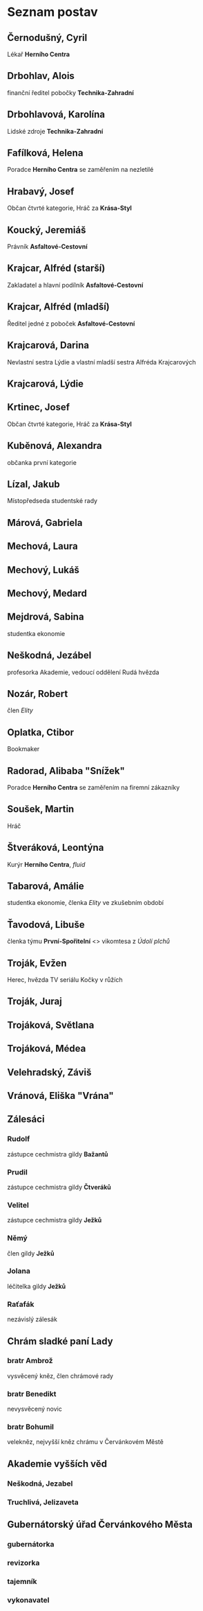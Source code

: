 # Seznam postav

## Černodušný, Cyril

Lékař **Herního Centra**

## Drbohlav, Alois

finanční ředitel pobočky **Technika-Zahradní**

## Drbohlavová, Karolína

Lidské zdroje **Technika-Zahradní**


## Fafílková, Helena

Poradce **Herního Centra** se zaměřením na nezletilé

## Hrabavý, Josef

Občan čtvrté kategorie, Hráč za **Krása-Styl**


## Koucký, Jeremiáš

Právník **Asfaltové-Cestovní**

## Krajcar, Alfréd (starší)

Zakladatel a hlavní podílník **Asfaltové-Cestovní**

## Krajcar, Alfréd (mladší)

Ředitel jedné z poboček **Asfaltové-Cestovní**

## Krajcarová, Darina

Nevlastní sestra Lýdie a vlastní mladší sestra Alfréda Krajcarových

## Krajcarová, Lýdie

## Krtinec, Josef

Občan čtvrté kategorie, Hráč za **Krása-Styl**

## Kuběnová, Alexandra

občanka první kategorie

## Lízal, Jakub

Místopředseda studentské rady

## Márová, Gabriela

## Mechová, Laura

## Mechový, Lukáš

## Mechový, Medard

## Mejdrová, Sabina

studentka ekonomie

## Neškodná, Jezábel

profesorka Akademie, vedoucí oddělení Rudá hvězda

## Nozár, Robert

člen *Elity*

## Oplatka, Ctibor

Bookmaker

## Radorad, Alibaba "Snížek"

Poradce **Herního Centra** se zaměřením na firemní zákazníky

## Soušek, Martin

Hráč

## Štveráková, Leontýna

Kurýr **Herního Centra**, *fluid*

## Tabarová, Amálie

studentka ekonomie, členka *Elity* ve zkušebním období

## Ťavodová, Libuše

členka týmu **První-Spořitelní** <> vikomtesa z *Údolí plchů*

## Troják, Evžen

Herec, hvězda TV seriálu Kočky v růžích

## Troják, Juraj

## Trojáková, Světlana

## Trojáková, Médea

## Velehradský, Záviš

## Vránová, Eliška "Vrána"

## Zálesáci

### Rudolf

zástupce cechmistra gildy **Bažantů**

### Prudil

zástupce cechmistra gildy **Čtveráků**

### Velitel

zástupce cechmistra gildy **Ježků**

### Němý

člen gildy **Ježků**

### Jolana

léčitelka gildy **Ježků**

### Raťafák

nezávislý zálesák


## Chrám sladké paní Lady

### bratr Ambrož

vysvěcený kněz, člen chrámové rady


### bratr Benedikt

nevysvěcený novic

### bratr Bohumil

velekněz, nejvyšší kněz chrámu v Červánkovém Městě

## Akademie vyšších věd

### Neškodná, Jezabel

### Truchlivá, Jelizaveta

## Gubernátorský úřad Červánkového Města

### gubernátorka

### revizorka

### tajemník

### vykonavatel